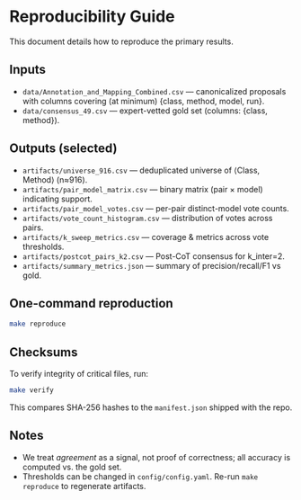# Reproducibility Guide

This document details how to reproduce the primary results.

## Inputs

- `data/Annotation_and_Mapping_Combined.csv` — canonicalized proposals with columns covering (at minimum) {class, method, model, run}.
- `data/consensus_49.csv` — expert-vetted gold set (columns: {class, method}).

## Outputs (selected)

- `artifacts/universe_916.csv` — deduplicated universe of ⟨Class, Method⟩ (n≈916).
- `artifacts/pair_model_matrix.csv` — binary matrix (pair × model) indicating support.
- `artifacts/pair_model_votes.csv` — per-pair distinct-model vote counts.
- `artifacts/vote_count_histogram.csv` — distribution of votes across pairs.
- `artifacts/k_sweep_metrics.csv` — coverage & metrics across vote thresholds.
- `artifacts/postcot_pairs_k2.csv` — Post-CoT consensus for k_inter=2.
- `artifacts/summary_metrics.json` — summary of precision/recall/F1 vs gold.

## One-command reproduction

```bash
make reproduce
```

## Checksums

To verify integrity of critical files, run:

```bash
make verify
```

This compares SHA-256 hashes to the `manifest.json` shipped with the repo.

## Notes

- We treat *agreement* as a signal, not proof of correctness; all accuracy is computed vs. the gold set.
- Thresholds can be changed in `config/config.yaml`. Re-run `make reproduce` to regenerate artifacts.
